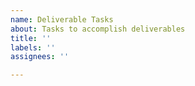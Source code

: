 ```yaml
---
name: Deliverable Tasks
about: Tasks to accomplish deliverables
title: ''
labels: ''
assignees: ''

---
```



